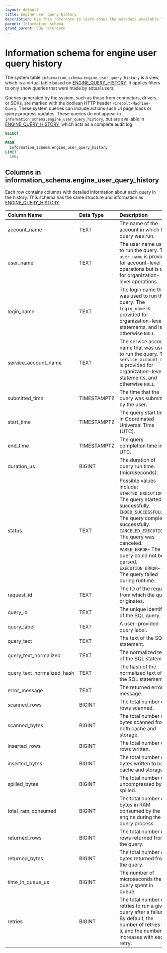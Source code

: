 ```yaml
---
layout: default
title: Engine user query history
description: Use this reference to learn about the metadata available for historical queries in Firebolt.
parent: Information schema
grand_parent: SQL reference
---
```


# Information schema for engine user query history

The system table `information_schema.engine_user_query_history` is a view, which is a virtual table based on [ENGINE_QUERY_HISTORY](./engine-query-history.md). It applies filters to only show queries that were made by actual users.

Queries generated by the system, such as those from connectors, drivers, or SDKs, are marked with the boolean HTTP header `Firebolt-Machine-Query`. These system queries can include actions such UI page loads or query progress updates.
These queries do not appear in `information_schema.engine_user_query_history`, but are available in [ENGINE_QUERY_HISTORY](./engine-query-history.md), which acts as a complete audit log.


```sql
SELECT
  *
FROM
  information_schema.engine_user_query_history
LIMIT
  100;
```

## Columns in information_schema.engine_user_query_history

Each row contains columns with detailed information about each query in the history. This schema has the same structure and information as [ENGINE_QUERY_HISTORY](./engine-query-history.md).

| Column Name                | Data Type   | Description                                                                                                                                                                                                                                                                                                                                  |
|:---------------------------|:------------|:---------------------------------------------------------------------------------------------------------------------------------------------------------------------------------------------------------------------------------------------------------------------------------------------------------------------------------------------|
| account_name               | TEXT        | The name of the account in which the query was run.                                                                                                                                                                                                                                                                                     |
| user_name                  | TEXT        | The user name used to run the query. The `user name` is provided for account-level operations but is `NULL` for organization-level operations.                                                                                                                                                                                                                   |
| login_name                 | TEXT        | The login name that was used to run the query. The `login_name` is provided for organization-level statements, and is otherwise `NULL`.                                                                                                                                                                                                                                          |
| service_account_name       | TEXT        | The service account name that was used to run the query. The `service_account_name` is provided for organization-level statements, and otherwise `NULL`.                                                                                                                                                                                                                                |
| submitted_time             | TIMESTAMPTZ | The time that the query was submitted by the user.                                                                                                                                                                                                                                                                                            |
| start_time                 | TIMESTAMPTZ | The query start time in Coordinated Universal Time (UTC).                                                                                                                                                                                                                                                                                                        |
| end_time                   | TIMESTAMPTZ | The query completion time in UTC.                                                                                                                                                                                                                                                                                                           |
| duration_us                | BIGINT      | The duration of query run time. (microseconds).                                                                                                                                                                                                                                                                                               |
| status                     | TEXT        | Possible values include:<br>`STARTED_EXECUTION`&ndash; The query started successfully.<br>`ENDED_SUCCESSFULLY`&ndash; The query completed successfully.<br>`CANCELED_EXECUTION`&ndash; The query was canceled. <br>`PARSE_ERROR`&ndash; The query could not be parsed.<BR>`EXECUTION_ERROR`&ndash; The query failed during runtime. |
| request_id                 | TEXT        | The ID of the request from which the query originates.                                                                                                                                                                                                                                                                                       |
| query_id                   | TEXT        | The unique identifier of the SQL query.                                                                                                                                                                                                                                                                                                      |
| query_label                | TEXT        | A user-provided query label.                                                                                                                                                                                                                                                                                            |
| query_text                 | TEXT        | The text of the SQL statement.                                                                                                                                                                                                                                                                                                                   |
| query_text_normalized      | TEXT        | The normalized text of the SQL statement.                                                                                                                                                                                                                                                                                                        |
| query_text_normalized_hash | TEXT        | The hash of the normalized text of the SQL statement.                                                                                                                                                                                                                                                                                            |
| error_message              | TEXT        | The returned error message.                                                                                                                                                                                                                                                                                                         |
| scanned_rows               | BIGINT      | The total number of rows scanned.                                                                                                                                                                                                                                                                                                            |
| scanned_bytes              | BIGINT      | The total number of bytes scanned from both cache and storage.                                                                                                                                                                                                                                                                             |
| inserted_rows              | BIGINT      | The total number of rows written.                                                                                                                                                                                                                                                                                                            |
| inserted_bytes             | BIGINT      | The total number of bytes written to both cache and storage.                                                                                                                                                                                                                                                                               |
| spilled_bytes              | BIGINT      | The total number of uncompressed bytes spilled.                                                                                                                                                                                                                                                                                            |
| total_ram_consumed         | BIGINT      | The total number of bytes in RAM consumed by the engine during the query process.                                                                                                                                                                                                                                                                     |
| returned_rows              | BIGINT      | The total number of rows returned from the query.                                                                                                                                                                                                                                                                                            |
| returned_bytes             | BIGINT      | The total number of bytes returned from the query.                                                                                                                                                                                                                                                                                           |
| time_in_queue_us           | BIGINT      | The number of microseconds the query spent in queue.                                                                                                                                                                                                                                                                                         |
| retries                    | BIGINT      | The total number of retries to run a given query after a failure. By default, the number of retries is `0`, and the number increases with each retry.                                                                                                                                                                                       |
